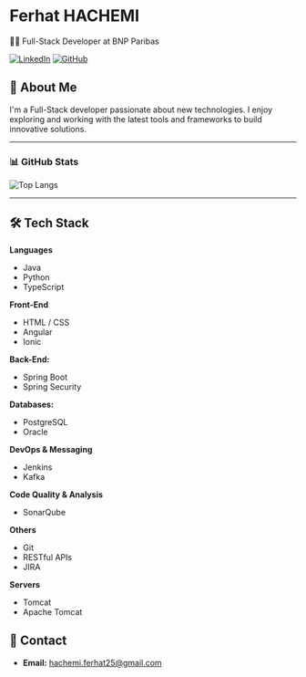 # Ferhat HACHEMI

👨‍💻 Full-Stack Developer at BNP Paribas

[![LinkedIn](https://img.shields.io/badge/LinkedIn-Profile-blue)](https://www.linkedin.com/in/h-ferhat-account/)
[![GitHub](https://img.shields.io/badge/GitHub-Profile-black)](https://github.com/ferhat-hachemi)


## 👋 About Me

I'm a Full-Stack developer passionate about new technologies. I enjoy exploring and working with the latest tools and frameworks to build innovative solutions.


---

### 📊 GitHub Stats

<!-- ![Your GitHub stats](https://github-readme-stats.vercel.app/api?username=ferhat-hachemi&show_icons=true&theme=radical) -->
![Top Langs](https://github-readme-stats.vercel.app/api/top-langs/?username=ferhat-hachemi&layout=compact&theme=radical)

---


## 🛠️ Tech Stack

**Languages**
- Java
- Python
- TypeScript

**Front-End**
- HTML / CSS
- Angular
- Ionic

**Back-End:**
- Spring Boot
- Spring Security

**Databases:**
- PostgreSQL
- Oracle

**DevOps & Messaging**
- Jenkins
- Kafka

**Code Quality & Analysis**
- SonarQube

**Others**
- Git
- RESTful APIs
- JIRA

**Servers**
- Tomcat
- Apache Tomcat



## 💬 Contact

- **Email:** hachemi.ferhat25@gmail.com

